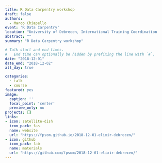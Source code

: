 ```yaml
---
title: R Data Carpentry workshop
draft: false
authors: 
  - Marco Chiapello
event: 'R Data Carpentry'
location: "University of Debrecen, International Training Coordination Center"
abstract: ""
summary: "R Data Carpentry workshop"

# Talk start and end times.
#   End time can optionally be hidden by prefixing the line with `#`.
date: "2018-12-01"
date_end: "2018-12-02"
all_day: true

categories:
  - talk
  - course
featured: yes
image:
  caption: ''
  focal_point: 'center'
  preview_only: no
projects: []
links:
- icon: satellite-dish
  icon_pack: fas
  name: website
  url: "https://fpsom.github.io/2018-12-01-elixir-debrecen/"
- icon: github
  icon_pack: fab
  name: materials
  url: "https://github.com/fpsom/2018-12-01-elixir-debrecen/"
---
```


